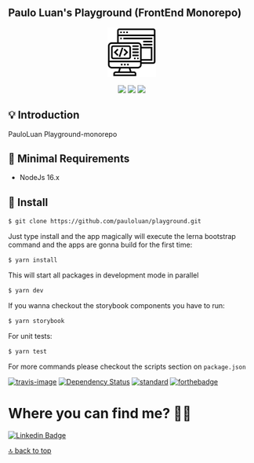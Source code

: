 ## Paulo Luan's Playground (FrontEnd Monorepo)

<span id="top"></span>

<p align="center">
    <a href="#"><img src="https://github.com/pauloluan/assets/blob/master/back.png?raw=true" width="100"></a>
</p>

<p align="center">
    <a href="https://github.com/PauloLuan/playground/actions/workflows/ci.yml"><img src="https://img.shields.io/github/workflow/status/pauloluan/playground/ci?style=for-the-badge"></a>
    <a href="https://pt-br.reactjs.org/"><img src="https://img.shields.io/badge/ReactJS-17.x-blue?style=for-the-badge"></a>
    <a href="https://nodejs.org/en/"><img src="https://img.shields.io/badge/Node-16.x-green?style=for-the-badge"></a>
</p>

## 💡 Introduction

PauloLuan Playground-monorepo

## 📝 Minimal Requirements

- NodeJs 16.x

## 🚀 Install

```sh
$ git clone https://github.com/pauloluan/playground.git
```

Just type install and the app magically will execute the lerna bootstrap command and the apps are gonna build for the first time: 

```sh
$ yarn install
```

This will start all packages in development mode in parallel

```sh
$ yarn dev
```

If you wanna checkout the storybook components you have to run:

```sh
$ yarn storybook
```

For unit tests:

```sh
$ yarn test
```

For more commands please checkout the scripts section on `package.json`

[![travis-image][travis-image]][travis-url] [![Dependency Status][daviddm-image]][daviddm-url] [![standard][standard-image]][standard-url] [![forthebadge][itworks-image]][itworks-url]

[travis-image]: https://img.shields.io/travis/pauloluan/playground/master.svg?style=for-the-badge
[travis-url]: https://travis-ci.com/pauloluan/playground
[daviddm-image]: https://img.shields.io/david/pauloluan/playground.svg?style=for-the-badge
[daviddm-url]: https://david-dm.org/pauloluan/playground
[standard-image]: https://img.shields.io/badge/code%20style-standard-brightgreen.svg?style=for-the-badge
[standard-url]: http://npm.im/standard
[itworks-image]: https://forthebadge.com/images/badges/it-works-why.svg
[itworks-url]: https://forthebadge.com

# Where you can find me? :man_technologist:

[![Linkedin Badge](https://img.shields.io/badge/-LinkedIn-blue?style=for-the-badge&logo=Linkedin&logoColor=white&link=https://bit.ly/pauloluan)](https://bit.ly/pauloluan)

[🔝 back to top](#top)
